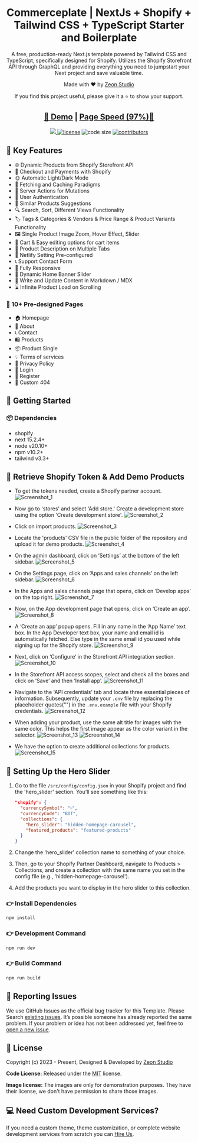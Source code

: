 <h1 align=center>Commerceplate | NextJs + Shopify + Tailwind CSS + TypeScript Starter and Boilerplate</h1>

<p align=center>A free, production-ready Next.js template powered by Tailwind CSS and TypeScript, specifically designed for Shopify. Utilizes the Shopify Storefront API through GraphQL and providing everything you need to jumpstart your Next project and save valuable time.</p>

<p align=center>Made with ♥ by <a href="https://zeon.studio/">Zeon Studio</a></p>
<p align=center> If you find this project useful, please give it a ⭐ to show your support. </p>

<h2 align="center"> <a target="_blank" href="https://commerceplate.netlify.app/" rel="nofollow">👀 Demo</a> | <a  target="_blank" href="https://pagespeed.web.dev/analysis/https-commerceplate-netlify-app/c4gacsjy7n?form_factor=desktop">Page Speed (97%)🚀</a>
</h2>

<p align=center>

  <a href="https://github.com/vercel/next.js/releases/tag/v15.2.4" alt="Contributors">
    <img src="https://img.shields.io/static/v1?label=NEXTJS&message=15.2&color=000&logo=nextjs" />
  </a>

  <a href="https://github.com/zeon-studio/commerceplate/blob/main/LICENSE">
    <img src="https://img.shields.io/github/license/zeon-studio/commerceplate" alt="license"></a>

  <img src="https://img.shields.io/github/languages/code-size/zeon-studio/commerceplate" alt="code size">

  <a href="https://github.com/zeon-studio/commerceplate/graphs/contributors">
    <img src="https://img.shields.io/github/contributors/zeon-studio/commerceplate" alt="contributors"></a>
</p>

## 📌 Key Features

- 🌐 Dynamic Products from Shopify Storefront API
- 💸 Checkout and Payments with Shopify
- 🌞 Automatic Light/Dark Mode
- 🚀 Fetching and Caching Paradigms
- 🔗 Server Actions for Mutations
- 🔐 User Authentication
- 🧩 Similar Products Suggestions
- 🔍 Search, Sort, Different Views Functionality
- 🏷️ Tags & Categories & Vendors & Price Range & Product Variants Functionality
- 🖼️ Single Product Image Zoom, Hover Effect, Slider
- 🛒 Cart & Easy editing options for cart items
- 📝 Product Description on Multiple Tabs
- 🔗 Netlify Setting Pre-configured
- 📞 Support Contact Form
- 📱 Fully Responsive
- 🔄 Dynamic Home Banner Slider
- 📝 Write and Update Content in Markdown / MDX
- ⌛ Infinite Product Load on Scrolling

### 📄 10+ Pre-designed Pages

- 🏠 Homepage
- 👤 About
- 📞 Contact
- 🛍️ Products
- 📦 Product Single
- 💡 Terms of services
- 📄 Privacy Policy
- 🔐 Login
- 🔑 Register
- 🚫 Custom 404

## 🚀 Getting Started

### 📦 Dependencies

- shopify
- next 15.2.4+
- node v20.10+
- npm v10.2+
- tailwind v3.3+

<!-- get Shopify storefront API access token-->

## 🛒 Retrieve Shopify Token & Add Demo Products

- To get the tokens needed, create a Shopify partner account.
  ![Screenshot_1](https://raw.githubusercontent.com/tfmurad/images-shopify-commerce/refs/heads/main/1.png)

- Now go to 'stores' and select 'Add store.' Create a development store using the option 'Create development store'.
  ![Screenshot_2](https://raw.githubusercontent.com/tfmurad/images-shopify-commerce/refs/heads/main/2.png)

- Click on import products.
  ![Screenshot_3](https://raw.githubusercontent.com/tfmurad/images-shopify-commerce/refs/heads/main/3.png)

- Locate the 'products' CSV file in the public folder of the repository and upload it for demo products.
  ![Screenshot_4](https://raw.githubusercontent.com/tfmurad/images-shopify-commerce/refs/heads/main/4.png)

- On the admin dashboard, click on ‘Settings’ at the bottom of the left sidebar.
  ![Screenshot_5](https://raw.githubusercontent.com/tfmurad/images-shopify-commerce/refs/heads/main/5.png)

- On the Settings page, click on ‘Apps and sales channels’ on the left sidebar.
  ![Screenshot_6](https://raw.githubusercontent.com/tfmurad/images-shopify-commerce/refs/heads/main/6.png)

- In the Apps and sales channels page that opens, click on ‘Develop apps’ on the top right.
  ![Screenshot_7](https://raw.githubusercontent.com/tfmurad/images-shopify-commerce/refs/heads/main/7.png)

- Now, on the App development page that opens, click on ‘Create an app’.
  ![Screenshot_8](https://raw.githubusercontent.com/tfmurad/images-shopify-commerce/refs/heads/main/8.png)

- A ‘Create an app’ popup opens. Fill in any name in the ‘App Name’ text box. In the App Developer text box, your name and email id is automatically fetched. Else type in the same email id you used while signing up for the Shopify store.
  ![Screenshot_9](https://raw.githubusercontent.com/tfmurad/images-shopify-commerce/refs/heads/main/9.png)

- Next, click on ‘Configure’ in the Storefront API integration section.
  ![Screenshot_10](https://raw.githubusercontent.com/tfmurad/images-shopify-commerce/refs/heads/main/10.png)

- In the Storefront API access scopes, select and check all the boxes and click on ‘Save’ and then ‘Install app’.
  ![Screenshot_11](https://raw.githubusercontent.com/tfmurad/images-shopify-commerce/refs/heads/main/11.png)

- Navigate to the 'API credentials' tab and locate three essential pieces of information. Subsequently, update your `.env` file by replacing the placeholder quotes("") in the `.env.example` file with your Shopify credentials.
  ![Screenshot_12](https://raw.githubusercontent.com/tfmurad/images-shopify-commerce/refs/heads/main/12.png)

- When adding your product, use the same alt title for images with the same color. This helps the first image appear as the color variant in the selector.
  ![Screenshot_13](https://raw.githubusercontent.com/tfmurad/images-shopify-commerce/refs/heads/main/13.png)
  ![Screenshot_14](https://raw.githubusercontent.com/tfmurad/images-shopify-commerce/refs/heads/main/14.png)

- We have the option to create additional collections for products.
  ![Screenshot_15](https://raw.githubusercontent.com/tfmurad/images-shopify-commerce/refs/heads/main/15.png)

## 🚀 Setting Up the Hero Slider

1. Go to the file `/src/config/config.json` in your Shopify project and find the 'hero_slider' section. You’ll see something like this:

   ```json
   "shopify": {
     "currencySymbol": "৳",
     "currencyCode": "BDT",
     "collections": {
       "hero_slider": "hidden-homepage-carousel",
       "featured_products": "featured-products"
     }
   }
   ```

2. Change the 'hero_slider' collection name to something of your choice.

3. Then, go to your Shopify Partner Dashboard, navigate to Products > Collections, and create a collection with the same name you set in the config file (e.g., 'hidden-homepage-carousel').

4. Add the products you want to display in the hero slider to this collection.

### 👉 Install Dependencies

```bash
npm install
```

### 👉 Development Command

```bash
npm run dev
```

### 👉 Build Command

```bash
npm run build
```

<!-- reporting issue -->

## 🐞 Reporting Issues

We use GitHub Issues as the official bug tracker for this Template. Please Search [existing issues](https://github.com/zeon-studio/commerceplate/issues). It’s possible someone has already reported the same problem.
If your problem or idea has not been addressed yet, feel free to [open a new issue](https://github.com/zeon-studio/commerceplate/issues).

<!-- licence -->

## 📝 License

Copyright (c) 2023 - Present, Designed & Developed by [Zeon Studio](https://zeon.studio/)

**Code License:** Released under the [MIT](https://github.com/zeon-studio/commerceplate/blob/main/LICENSE) license.

**Image license:** The images are only for demonstration purposes. They have their license, we don't have permission to share those images.

## 💻 Need Custom Development Services?

If you need a custom theme, theme customization, or complete website development services from scratch you can [Hire Us](https://zeon.studio/).
